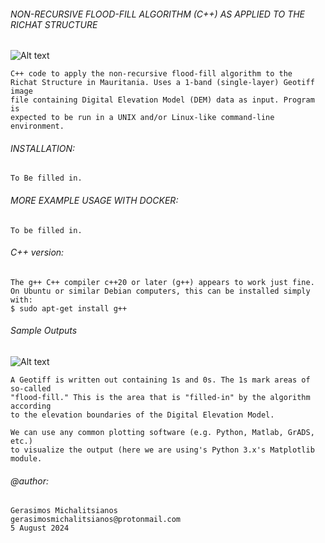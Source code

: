 ###### NON-RECURSIVE FLOOD-FILL ALGORITHM (C++) AS APPLIED TO THE RICHAT STRUCTURE

![Alt text](https://i.imgur.com/R4Fsi56.png)

    C++ code to apply the non-recursive flood-fill algorithm to the
    Richat Structure in Mauritania. Uses a 1-band (single-layer) Geotiff image
    file containing Digital Elevation Model (DEM) data as input. Program is 
    expected to be run in a UNIX and/or Linux-like command-line environment.
   
###### INSTALLATION:

    To Be filled in.
       
###### MORE EXAMPLE USAGE WITH DOCKER:

    To be filled in.
      
###### C++ version:
     
    The g++ C++ compiler c++20 or later (g++) appears to work just fine.
    On Ubuntu or similar Debian computers, this can be installed simply with:
    $ sudo apt-get install g++
       
###### Sample Outputs

![Alt text](https://i.imgur.com/1wvkGOe.png)

    A Geotiff is written out containing 1s and 0s. The 1s mark areas of so-called
    "flood-fill." This is the area that is "filled-in" by the algorithm according
    to the elevation boundaries of the Digital Elevation Model.

    We can use any common plotting software (e.g. Python, Matlab, GrADS, etc.)
    to visualize the output (here we are using's Python 3.x's Matplotlib module.
        
###### @author: 
    Gerasimos Michalitsianos
    gerasimosmichalitsianos@protonmail.com
    5 August 2024
